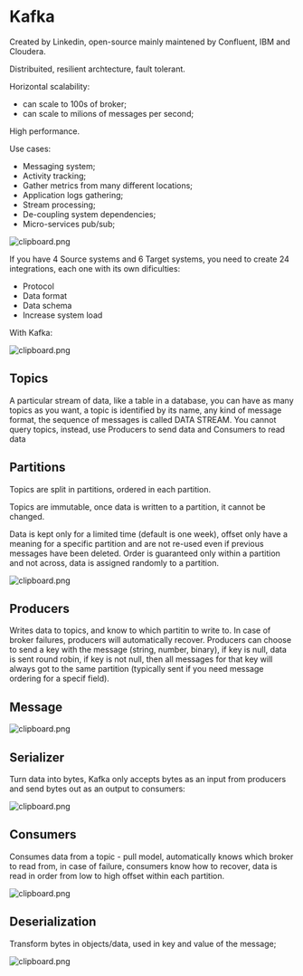 # Kafka

Created by Linkedin, open-source mainly maintened by Confluent, IBM and Cloudera.

Distribuited, resilient archtecture, fault tolerant.

Horizontal scalability:
  - can scale to 100s of broker;
  - can scale to milions of messages per second;

High performance.

Use cases:
- Messaging system;
- Activity tracking;
- Gather metrics from many different locations;
- Application logs gathering;
- Stream processing;
- De-coupling system dependencies;
- Micro-services pub/sub;

![clipboard.png](inkdrop://file:wEJTXq37-)

If you have 4 Source systems and 6 Target systems, you need to create 24 integrations,
each one with its own dificulties: 
 - Protocol
 - Data format
 - Data schema
 - Increase system load

With Kafka:

![clipboard.png](inkdrop://file:eB1caECIn)

## Topics
A particular stream of data, like a table in a database, you can have as many topics as you want, a topic is identified by its name,
any kind of message format, the sequence of messages is called DATA STREAM. You cannot query topics, instead, use Producers to send data 
and Consumers to read data

## Partitions
Topics are split in partitions, ordered in each partition.

Topics are immutable, once data is written to a partition, it cannot be changed.

Data is kept only for a limited time (default is one week), offset only have a meaning for a specific partition and are not re-used even if previous 
messages have been deleted. Order is guaranteed only within a partition and not across, data is assigned randomly to a partition.

![clipboard.png](inkdrop://file:Hglb_63Jr)
## Producers
Writes data to topics, and know to which partitin to write to.
In case of broker failures, producers will automatically recover.
Producers can choose to send a key with the message (string, number, binary), if key is null, data is sent round robin,
if key is not null, then all messages for that key will always got to the same partition (typically sent if you need 
message ordering for a specif field).

## Message

![clipboard.png](inkdrop://file:ufGHIXd3B)

## Serializer
Turn data into bytes, Kafka only accepts bytes as an input from producers and send bytes out as an output to consumers:

![clipboard.png](inkdrop://file:yj0xERFE-)

## Consumers
Consumes data from a topic - pull model, automatically knows which broker to read from, in case of failure, consumers know 
how to recover, data is read in order from low to high offset within each partition.


![clipboard.png](inkdrop://file:Vu9gVeiD1)

## Deserialization

Transform bytes in objects/data, used in key and value of the message;

![clipboard.png](inkdrop://file:h_RziX6kR)
